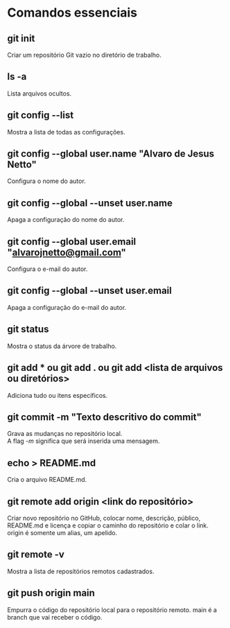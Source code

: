 # Comandos essenciais

## git init
Criar um repositório Git vazio no diretório de trabalho.

## ls -a
Lista arquivos ocultos.

## git config --list
Mostra a lista de todas as configurações.

## git config --global user.name "Alvaro de Jesus Netto"
Configura o nome do autor.

## git config --global --unset user.name
Apaga a configuração do nome do autor.

## git config --global user.email "alvarojnetto@gmail.com"
Configura o e-mail do autor.

## git config --global --unset user.email
Apaga a configuração do e-mail do autor.

## git status
Mostra o status da árvore de trabalho.

## git add * ou git add . ou  git add <lista de arquivos ou diretórios>
Adiciona tudo ou itens específicos.

## git commit -m "Texto descritivo do commit"
Grava as mudanças no repositório local.  
A flag _-m_ significa que será inserida uma mensagem.

## echo > README.md
Cria o arquivo README.md.

## git remote add origin <link do repositório>
Criar novo repositório no GitHub, colocar nome, descrição, público, README.md e licença e copiar o caminho do repositório e colar o link. origin é somente um alias, um apelido.

## git remote -v
Mostra a lista de repositórios remotos cadastrados.

## git push origin main
Empurra o código do repositório local para o repositório remoto. main é a branch que vai receber o código.

